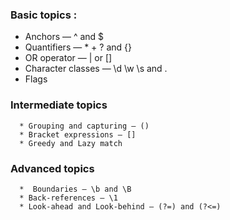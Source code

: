  ### Basic topics :
  * Anchors — ^ and $
  * Quantifiers — * + ? and {}
  * OR operator — | or []
  * Character classes — \d \w \s and .
  * Flags
  
  ### Intermediate topics
      * Grouping and capturing — ()
      * Bracket expressions — []
      * Greedy and Lazy match

  ### Advanced topics
      *  Boundaries — \b and \B
      * Back-references — \1 
      * Look-ahead and Look-behind — (?=) and (?<=)
      
